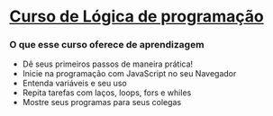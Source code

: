 # [Curso de Lógica de programação](https://cursos.alura.com.br/course/logica-programacao-javascript-html) 
 
### O que esse curso oferece de aprendizagem
- Dê seus primeiros passos de maneira prática!
- Inicie na programação com JavaScript no seu Navegador
- Entenda variáveis e seu uso
- Repita tarefas com laços, loops, fors e whiles
- Mostre seus programas para seus colegas
